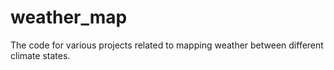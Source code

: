 # weather_map
The code for various projects related to mapping weather between different climate states.
